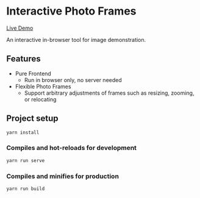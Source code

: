 # Interactive Photo Frames

[Live Demo](https://github.com/miksin/interactive-photo-frames)

An interactive in-browser tool for image demonstration.

## Features

- Pure Frontend
  - Run in browser only, no server needed
- Flexible Photo Frames
  - Support arbitrary adjustments of frames such as resizing, zooming, or relocating

## Project setup

```bash
yarn install
```

### Compiles and hot-reloads for development

```bash
yarn run serve
```

### Compiles and minifies for production

```bash
yarn run build
```
